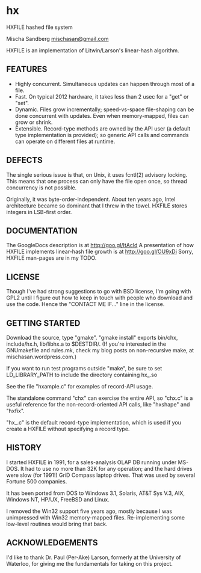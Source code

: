hx
==

HXFILE hashed file system

Mischa Sandberg mischasan@gmail.com

HXFILE is an implementation of Litwin/Larson's linear-hash algorithm.

FEATURES
--------

- Highly concurrent. Simultaneous updates can happen through most of a file.
- Fast. On typical 2012 hardware, it takes less than 2 usec for a "get" or "set".
- Dynamic. Files grow incrementally; speed-vs-space file-shaping can be done concurrent with updates.
      Even when memory-mapped, files can grow or shrink.
- Extensible. Record-type methods are owned by the API user (a default type implementation is provided); 
     so generic API calls and commands can operate on different files at runtime.

DEFECTS
-------

The single serious issue is that, on Unix, it uses fcntl(2) advisory locking.
This means that one process can only have the file open once, so thread concurrency is not possible.

Originally, it was byte-order-independent. About ten years ago, Intel architecture 
became so dominant that I threw in the towel. HXFILE stores integers in LSB-first order.

DOCUMENTATION
-------------

The GoogleDocs description is at http://goo.gl/ItAcld
A presentation of how HXFILE implements linear-hash file growth is at http://goo.gl/OU9xDi
Sorry, HXFILE man-pages are in my TODO.

LICENSE
-------

Though I've had strong suggestions to go with BSD license, I'm going with GPL2 until I figure out
how to keep in touch with people who download and use the code. Hence the "CONTACT ME IF..." line in the license.

GETTING STARTED
---------------

Download the source, type "gmake".
"gmake install" exports bin/chx, include/hx.h, lib/libhx.a to $DESTDIR/.
(If you're interested in the GNUmakefile and rules.mk,
 check my blog posts on non-recursive make, at mischasan.wordpress.com.)

If you want to run test programs outside "make", be sure to set LD_LIBRARY_PATH
to include the directory containing hx_.so
 
See the file "hxample.c" for examples of record-API usage.

The standalone command "chx" can exercise the entire API, so "chx.c" is a useful reference
for the non-record-oriented API calls, like "hxshape" and "hxfix".

"hx_.c" is the default record-type implementation, which is used if you create a HXFILE without specifying a record type.

HISTORY
-------

I started HXFILE in 1991, for a sales-analysis OLAP DB running under MS-DOS.
It had to use no more than 32K for any operation; and the hard drives were slow (for 1991!) GriD Compass laptop drives.
That was used by several Fortune 500 companies. 

It has been ported from DOS to Windows 3.1, Solaris, AT&T Sys V.3, AIX, Windows NT, HP/UX, FreeBSD and Linux.

I removed the Win32 support five years ago, mostly because I was unimpressed with
Win32 memory-mapped files. Re-implementing some low-level routines would bring that back.

ACKNOWLEDGEMENTS
----------------

I'd like to thank Dr. Paul (Per-Ake) Larson, formerly at the University of Waterloo, for giving me the fundamentals 
for taking on this project.
